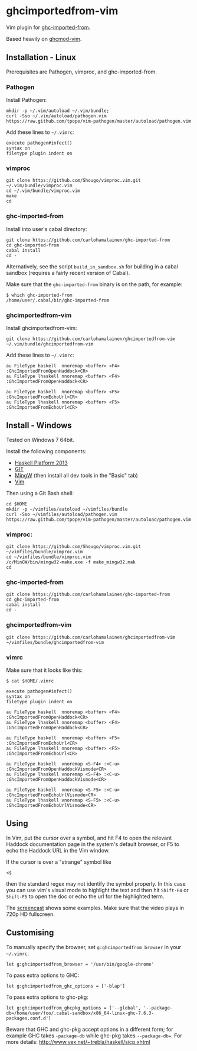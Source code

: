 # ghcimportedfrom-vim

Vim plugin for [ghc-imported-from](https://github.com/carlohamalainen/ghc-imported-from).

Based heavily on [ghcmod-vim](https://github.com/eagletmt/ghcmod-vim).

## Installation - Linux

Prerequisites are Pathogen, vimproc, and ghc-imported-from.

### Pathogen

Install Pathogen:

    mkdir -p ~/.vim/autoload ~/.vim/bundle;
    curl -Sso ~/.vim/autoload/pathogen.vim https://raw.github.com/tpope/vim-pathogen/master/autoload/pathogen.vim

Add these lines to ```~/.vimrc```:

    execute pathogen#infect()
    syntax on
    filetype plugin indent on

### vimproc

    git clone https://github.com/Shougo/vimproc.vim.git ~/.vim/bundle/vimproc.vim
    cd ~/.vim/bundle/vimproc.vim
    make
    cd

### ghc-imported-from

Install into user's cabal directory:

    git clone https://github.com/carlohamalainen/ghc-imported-from
    cd ghc-imported-from
    cabal install
    cd -

Alternatively, see the script ```build_in_sandbox.sh``` for building
in a cabal sandbox (requires a fairly recent version of Cabal).

Make sure that the ```ghc-imported-from``` binary is on the path, for example:

    $ which ghc-imported-from
    /home/user/.cabal/bin/ghc-imported-from

### ghcimportedfrom-vim

Install ghcimportedfrom-vim:

    git clone https://github.com/carlohamalainen/ghcimportedfrom-vim ~/.vim/bundle/ghcimportedfrom-vim

Add these lines to ```~/.vimrc```:

    au FileType haskell  nnoremap <buffer> <F4> :GhcImportedFromOpenHaddock<CR>
    au FileType lhaskell nnoremap <buffer> <F4> :GhcImportedFromOpenHaddock<CR>

    au FileType haskell  nnoremap <buffer> <F5> :GhcImportedFromEchoUrl<CR>
    au FileType lhaskell nnoremap <buffer> <F5> :GhcImportedFromEchoUrl<CR>

## Install - Windows

Tested on Windows 7 64bit.

Install the following components:

* [Haskell Platform 2013](http://www.haskell.org/platform/windows.html)
* [GIT](http://git-scm.com/download/win)
* [MingW](http://sourceforge.net/projects/mingw/files/)  (then install all dev tools in the "Basic" tab)
* [Vim](http://www.vim.org/download.php)

Then using a Git Bash shell:

    cd $HOME
    mkdir -p ~/vimfiles/autoload ~/vimfiles/bundle
    curl -Sso ~/vimfiles/autoload/pathogen.vim https://raw.github.com/tpope/vim-pathogen/master/autoload/pathogen.vim

### vimproc:

    git clone https://github.com/Shougo/vimproc.vim.git ~/vimfiles/bundle/vimproc.vim
    cd ~/vimfiles/bundle/vimproc.vim
    /c/MinGW/bin/mingw32-make.exe -f make_mingw32.mak
    cd

### ghc-imported-from

    git clone https://github.com/carlohamalainen/ghc-imported-from
    cd ghc-imported-from
    cabal install
    cd -

### ghcimportedfrom-vim

    git clone https://github.com/carlohamalainen/ghcimportedfrom-vim ~/vimfiles/bundle/ghcimportedfrom-vim

### vimrc

Make sure that it looks like this:

    $ cat $HOME/.vimrc

    execute pathogen#infect()
    syntax on
    filetype plugin indent on

    au FileType haskell  nnoremap <buffer> <F4> :GhcImportedFromOpenHaddock<CR>
    au FileType lhaskell nnoremap <buffer> <F4> :GhcImportedFromOpenHaddock<CR>

    au FileType haskell  nnoremap <buffer> <F5> :GhcImportedFromEchoUrl<CR>
    au FileType lhaskell nnoremap <buffer> <F5> :GhcImportedFromEchoUrl<CR>

    au FileType haskell  vnoremap <S-F4> :<C-u> :GhcImportedFromOpenHaddockVismode<CR>
    au FileType lhaskell vnoremap <S-F4> :<C-u> :GhcImportedFromOpenHaddockVismode<CR>

    au FileType haskell  vnoremap <S-F5> :<C-u> :GhcImportedFromEchoUrlVismode<CR>
    au FileType lhaskell vnoremap <S-F5> :<C-u> :GhcImportedFromEchoUrlVismode<CR>


## Using

In Vim, put the cursor over a symbol, and hit F4 to open the relevant
Haddock documentation page in the system's default browser, or F5 to
echo the Haddock URL in the Vim window.

If the cursor is over a "strange" symbol like

    <$

then the standard regex may not identify the symbol properly. In this
case you can use vim's visual mode to highlight the text and then hit
```Shift-F4``` or ```Shift-F5``` to open the doc or echo the url
for the highlighted term.

The [screencast](https://www.youtube.com/watch?v=xSrgvUHmF5Q) shows
some examples. Make sure that the video plays in 720p HD fullscreen.

## Customising

To manually specify the browser, set ```g:ghcimportedfrom_browser``` in your ```~/.vimrc```:

    let g:ghcimportedfrom_browser = '/usr/bin/google-chrome'

To pass extra options to GHC:

    let g:ghcimportedfrom_ghc_options = ['-blap']

To pass extra options to ghc-pkg:

    let g:ghcimportedfrom_ghcpkg_options = ['--global', '--package-db=/home/user/foo/.cabal-sandbox/x86_64-linux-ghc-7.6.3-packages.conf.d']

Beware that GHC and ghc-pkg accept options in a different form;
for example GHC takes ```-package-db``` while ghc-pkg takes
```--package-db=```. For more details: http://www.vex.net/~trebla/haskell/sicp.xhtml
